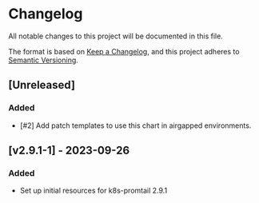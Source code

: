 # Changelog

All notable changes to this project will be documented in this file.

The format is based on [Keep a Changelog](https://keepachangelog.com/en/1.0.0/),
and this project adheres to [Semantic Versioning](https://semver.org/spec/v2.0.0.html).

## [Unreleased]
### Added
- [#2] Add patch templates to use this chart in airgapped environments.

## [v2.9.1-1] - 2023-09-26
### Added
- Set up initial resources for k8s-promtail 2.9.1